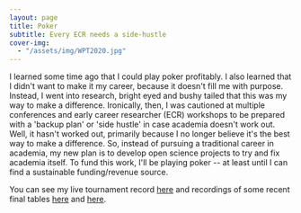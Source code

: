 ```yaml
---
layout: page
title: Poker
subtitle: Every ECR needs a side-hustle
cover-img:
  - "/assets/img/WPT2020.jpg"
---
```


I learned some time ago that I could play poker profitably. I also learned that I didn't want to make it my career, because it doesn't fill me with purpose. Instead, I went into research, bright eyed and bushy tailed that this was my way to make a difference. Ironically, then, I was cautioned at multiple conferences and early career researcher (ECR) workshops to be prepared with a 'backup plan' or 'side hustle' in case academia doesn't work out. Well, it hasn't worked out, primarily because I no longer believe it's the best way to make a difference. So, instead of pursuing a traditional career in academia, my new plan is to develop open science projects to try and fix academia itself. To fund this work, I'll be playing poker -- at least until I can find a sustainable funding/revenue source.

You can see my live tournament record [here](https://pokerdb.thehendonmob.com/player.php?a=r&n=585943) and recordings of some recent final tables [here](https://fb.watch/3dq0ZmVWkX/) and [here](https://fb.watch/4f3_JWuVZf/).
